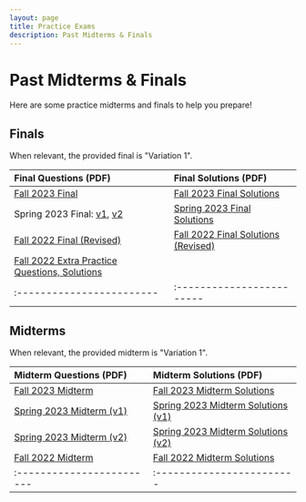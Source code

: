 ```yaml
---
layout: page
title: Practice Exams
description: Past Midterms & Finals
---
```


# Past Midterms & Finals

Here are some practice midterms and finals to help you prepare!

## Finals

When relevant, the provided final is "Variation 1".

| Final Questions (PDF) | Final Solutions (PDF) |
|:------------------------|:------------------------|
| [Fall 2023 Final]({{site.baseurl}}/assets/exams/fall-2023-final-v1.pdf) | [Fall 2023 Final Solutions]({{site.baseurl}}/assets/exams/fall-2023-final-solutions.pdf) |
| Spring 2023 Final: [v1]({{site.baseurl}}/assets/exams/spring-2023-final-v1.pdf), [v2]({{site.baseurl}}/assets/exams/spring-2023-final-v2.pdf) | [Spring 2023 Final Solutions]({{site.baseurl}}/assets/exams/spring-2023-final-solutions.pdf) |
| [Fall 2022 Final (Revised)]({{site.baseurl}}/assets/exams/fall-2022-final-revised.pdf) | [Fall 2022 Final Solutions (Revised)]({{site.baseurl}}/assets/exams/fall-2022-final-solutions-revised.pdf) |
| [Fall 2022 Extra Practice Questions, Solutions]({{site.baseurl}}/assets/exams/fall-2022-final-extra.pdf) | |
|:------------------------|:------------------------|

## Midterms

When relevant, the provided midterm is "Variation 1".

| Midterm Questions (PDF) | Midterm Solutions (PDF) |
|:------------------------|:------------------------|
| [Fall 2023 Midterm]({{site.baseurl}}/assets/exams/fall-2023-midterm-v1.pdf) | [Fall 2023 Midterm Solutions]({{site.baseurl}}/assets/exams/fall-2023-midterm-solutions.pdf) |
| [Spring 2023 Midterm (v1)]({{site.baseurl}}/assets/exams/spring-2023-midterm-v1.pdf) | [Spring 2023 Midterm Solutions (v1)]({{site.baseurl}}/assets/exams/spring-2023-midterm-v1-solutions.pdf) |
| [Spring 2023 Midterm (v2)]({{site.baseurl}}/assets/exams/spring-2023-midterm-v2.pdf) | [Spring 2023 Midterm Solutions (v2)]({{site.baseurl}}/assets/exams/spring-2023-midterm-v2-solutions.pdf) |
| [Fall 2022 Midterm]({{site.baseurl}}/assets/exams/fall-2022-midterm.pdf) | [Fall 2022 Midterm Solutions]({{site.baseurl}}/assets/exams/fall-2022-midterm-solutions.pdf) |
|:------------------------|:------------------------|
